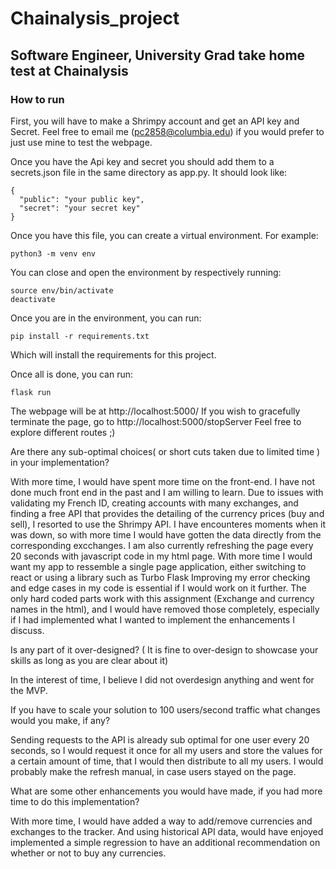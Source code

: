 # Chainalysis_project

## Software Engineer, University Grad take home test at Chainalysis

### How to run

First, you will have to make a Shrimpy account and get an API key and Secret. Feel free to email me (pc2858@columbia.edu) if you would prefer to just use mine to test the webpage.

Once you have the Api key and secret you should add them to a secrets.json file in the same directory as app.py. It should look like:

```
{
  "public": "your public key",
  "secret": "your secret key"
}

```

Once you have this file, you can create a virtual environment. For example:

```
python3 -m venv env
```

You can close and open the environment by respectively running:

```
source env/bin/activate
deactivate
```

Once you are in the environment, you can run:

```
pip install -r requirements.txt
```

Which will install the requirements for this project.

Once all is done, you can run:

```
flask run
```

The webpage will be at http://localhost:5000/
If you wish to gracefully terminate the page, go to http://localhost:5000/stopServer
Feel free to explore different routes ;)

Are there any sub-optimal choices( or short cuts taken due to limited time ) in your implementation?

With more time, I would have spent more time on the front-end. I have not done much front end in the past and I am willing to learn.
Due to issues with validating my French ID, creating accounts with many exchanges, and finding a free API that provides the detailing of the currency prices (buy and sell), I resorted to use the Shrimpy API. I have encounteres moments when it was down, so with more time I would have gotten the data directly from the corresponding excchanges.
I am also currently refreshing the page every 20 seconds with javascript code in my html page. With more time I would want my app to ressemble a single page application, either switching to react or using a library such as Turbo Flask
Improving my error checking and edge cases in my code is essential if I would work on it further.
The only hard coded parts work with this assignment (Exchange and currency names in the html), and I would have removed those completely, especially if I had implemented what I wanted to implement the enhancements I discuss.

Is any part of it over-designed? ( It is fine to over-design to showcase your skills as long as you are clear about it)

In the interest of time, I believe I did not overdesign anything and went for the MVP.

If you have to scale your solution to 100 users/second traffic what changes would you make, if any?

Sending requests to the API is already sub optimal for one user every 20 seconds, so I would request it once for all my users and store the values for a certain amount of time, that I would then distribute to all my users. I would probably make the refresh manual, in case users stayed on the page.

What are some other enhancements you would have made, if you had more time to do this implementation?

With more time, I would have added a way to add/remove currencies and exchanges to the tracker. And using historical API data, would have enjoyed implemented a simple regression to have an additional recommendation on whether or not to buy any currencies.

